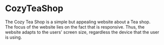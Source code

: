 # CozyTeaShop
The Cozy Tea Shop is a simple but appealing website about a Tea shop. The focus of the website lies on the fact that is responsive. Thus, the website adapts to the users' screen size, regardless the device that the user is using.
